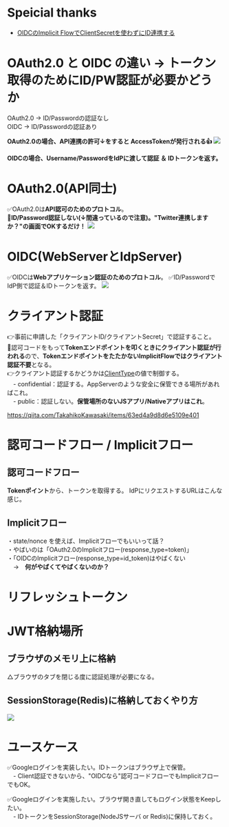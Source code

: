 # Speicial thanks
- [OIDCのImplicit FlowでClientSecretを使わずにID連携する](https://zenn.dev/ritou/articles/2796b1cc8b6d32)

# OAuth2.0 と OIDC の違い -> トークン取得のためにID/PW認証が必要かどうか
OAuth2.0 -> ID/Passwordの認証なし<br>
OIDC -> ID/Passwordの認証あり

**OAuth2.0の場合、API連携の許可↓をすると AccessTokenが発行される👍**
![](https://storage.googleapis.com/zenn-user-upload/50ba903bc83f-20230818.png)

**OIDCの場合、Username/PasswordをIdPに渡して認証 ＆ IDトークンを返す。**

# OAuth2.0(API同士)
✅OAuth2.0は**API認可のためのプロトコル**。<br>
🔴**ID/Password認証しない(↓間違っているので注意)。"Twitter連携しますか？"の画面でOKするだけ！**
![](https://storage.googleapis.com/zenn-user-upload/ebd39a631a0e-20230505.png)

# OIDC(WebServerとIdpServer)
✅OIDCは**Webアプリケーション認証のためのプロトコル**。
✅ID/PasswordでIdP側で認証＆IDトークンを返す。
![](https://storage.googleapis.com/zenn-user-upload/5fba12471a12-20230505.png)

# クライアント認証
👉事前に申請した「クライアントID/クライアントSecret」で認証すること。<br>
🔴認可コードをもって**Tokenエンドポイントを叩くときにクライアント認証が行われる**ので、**TokenエンドポイントをたたかないImplicitFlowではクライアント認証不要**となる。<br>
👉クライアント認証するかどうかは[ClientType](https://datatracker.ietf.org/doc/html/rfc6749#section-2.1)の値で制御する。<br>
　- confidential：認証する。AppServerのような安全に保管できる場所があればこれ。<br>
　- public：認証しない。**保管場所のないJSアプリ/Nativeアプリはこれ**。

https://qiita.com/TakahikoKawasaki/items/63ed4a9d8d6e5109e401

# 認可コードフロー / Implicitフロー
## 認可コードフロー
**Tokenポイント**から、トークンを取得する。
IdPにリクエストするURLはこんな感じ。

## Implicitフロー
・state/nonce を使えば、Implicitフローでもいいって話？<br>
・やばいのは「OAuth2.0のImplicitフロー(response_type=token)」<br>
・「OIDCのImplicitフロー(response_type=id_token)はやばくない　<br>
　→　**何がやばくてやばくないのか？**

# リフレッシュトークン

# JWT格納場所
## ブラウザのメモリ上に格納
△ブラウザのタブを閉じる度に認証処理が必要になる。
## SessionStorage(Redis)に格納しておくやり方
![](https://storage.googleapis.com/zenn-user-upload/6e44ac2a6005-20230505.png)

# ユースケース
✅Googleログインを実装したい。IDトークンはブラウザ上で保管。<br>
　- Client認証できないから、"OIDCなら"認可コードフローでもImplicitフローでもOK。

✅Googleログインを実施したい。ブラウザ開き直してもログイン状態をKeepしたい。<br>
　- IDトークンをSessionStorage(NodeJSサーバ or Redis)に保持しておく。